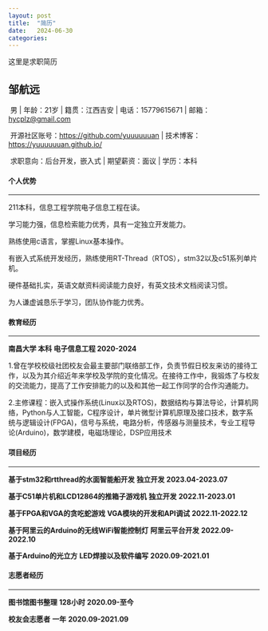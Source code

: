 ```yaml
---
layout: post
title:  "简历"
date:   2024-06-30
categories: 
---
```


这里是求职简历

##                                          邹航远

​          男 | 年龄：21岁 | 籍贯：江西吉安 | 电话：15779615671 | 邮箱：hycplz@gmail.com

​      开源社区账号：https://github.com/yuuuuuuan | 技术博客：https://yuuuuuuan.github.io/

​						求职意向：后台开发，嵌入式 | 期望薪资：面议 | 学历：本科



#### 个人优势

------

211本科，信息工程学院电子信息工程在读。

学习能力强，信息检索能力优秀，具有一定独立开发能力。

熟练使用c语言，掌握Linux基本操作。

有嵌入式系统开发经历，熟练使用RT-Thread（RTOS），stm32以及c51系列单片机。

硬件基础扎实，英语文献资料阅读能力良好，有英文技术文档阅读习惯。

为人谦虚诚恳乐于学习，团队协作能力优秀。



#### 教育经历

------

**南昌大学								本科								电子信息工程								2020-2024**

​	1.曾在学校校级社团校友会最主要部门联络部工作，负责节假日校友来访的接待工作，以及为其介绍近年来学校及学院的变化情况。在接待工作中，我锻炼了与校友的交流能力，提高了工作安排能力的以及和其他一起工作同学的合作沟通能力。

​	2.主修课程：嵌入式操作系统(Linux以及RTOS)，数据结构与算法导论，计算机网络，Python与人工智能，C程序设计，单片微型计算机原理及接口技术，数字系统与逻辑设计(FPGA)，信号与系统，电路分析，传感器与测量技术，专业工程导论(Arduino)，数学建模，电磁场理论，DSP应用技术



#### 项目经历

------

**基于stm32和rtthread的水面智能船开发**						**独立开发**						**2023.04-2023.07**

**基于C51单片机和LCD12864的推箱子游戏机**			  	 **独立开发**						**2022.11-2023.01**      

**基于FPGA和VGA的贪吃蛇游戏**					    **VGA模块的开发和API调试** 	       **2022.11-2022.12**

**基于阿里云的Arduino的无线WiFi智能控制灯** 	   	**阿里云平台开发**				 **2022.09-2022.10**

**基于Arduino的光立方**											**LED焊接以及软件编写**			 **2020.09-2021.01**



#### 志愿者经历

------

**图书馆图书整理**												**128小时**											**2020.09-至今**

**校友会志愿者**													**一年**											  	**2020.09-2021.09**